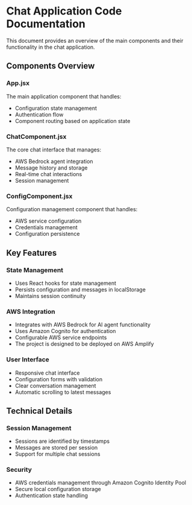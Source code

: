 # Chat Application Code Documentation

This document provides an overview of the main components and their functionality in the chat application.

## Components Overview

### App.jsx
The main application component that handles:
- Configuration state management
- Authentication flow
- Component routing based on application state

### ChatComponent.jsx
The core chat interface that manages:
- AWS Bedrock agent integration
- Message history and storage
- Real-time chat interactions
- Session management

### ConfigComponent.jsx
Configuration management component that handles:
- AWS service configuration
- Credentials management
- Configuration persistence

## Key Features

### State Management
- Uses React hooks for state management
- Persists configuration and messages in localStorage
- Maintains session continuity

### AWS Integration
- Integrates with AWS Bedrock for AI agent functionality
- Uses Amazon Cognito for authentication
- Configurable AWS service endpoints
- The project is designed to be deployed on AWS Amplify

### User Interface
- Responsive chat interface
- Configuration forms with validation
- Clear conversation management
- Automatic scrolling to latest messages

## Technical Details

### Session Management
- Sessions are identified by timestamps
- Messages are stored per session
- Support for multiple chat sessions

### Security
- AWS credentials management through Amazon Cognito Identity Pool
- Secure local configuration storage
- Authentication state handling